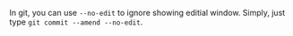 In git, you can use `--no-edit` to ignore showing editial window.
Simply, just type `git commit --amend --no-edit`.
